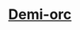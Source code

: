 ﻿---
!LinkItem
Link: half-orc_hd.md
NameLink: <!--NameLink-->[Demi-orc](hd_half_orc.md)<!--/NameLink-->
Id: races_hd.md#demi-orc
ParentLink: races_hd.md#races
Name: Demi-orc
ParentName: Races
AltName: '[Half-Orc](#)'
---




# [Demi-orc](hd_half_orc.md)



